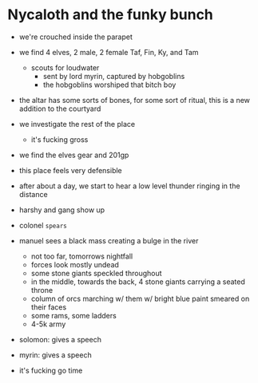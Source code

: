 # Nycaloth and the funky bunch
- we're crouched inside the parapet

- we find 4 elves, 2 male, 2 female Taf, Fin, Ky, and Tam
    - scouts for loudwater
        - sent by lord myrin, captured by hobgoblins
        - the hobgoblins worshiped that bitch boy
- the altar has some sorts of bones, for some sort of ritual, this is a new addition to the courtyard
- we investigate the rest of the place
    - it's fucking gross

- we find the elves gear and 201gp

- this place feels very defensible
- after about a day, we start to hear a low level thunder ringing in the distance
- harshy and gang show up
- colonel `spears`

- manuel sees a black mass creating a bulge in the river
    - not too far, tomorrows nightfall
    - forces look mostly undead
    - some stone giants speckled throughout
    - in the middle, towards the back, 4 stone giants carrying a seated throne
    - column of orcs marching w/ them w/ bright blue paint smeared on their faces
    - some rams, some ladders
    - 4-5k army

- solomon: gives a speech
- myrin: gives a speech

- it's fucking go time